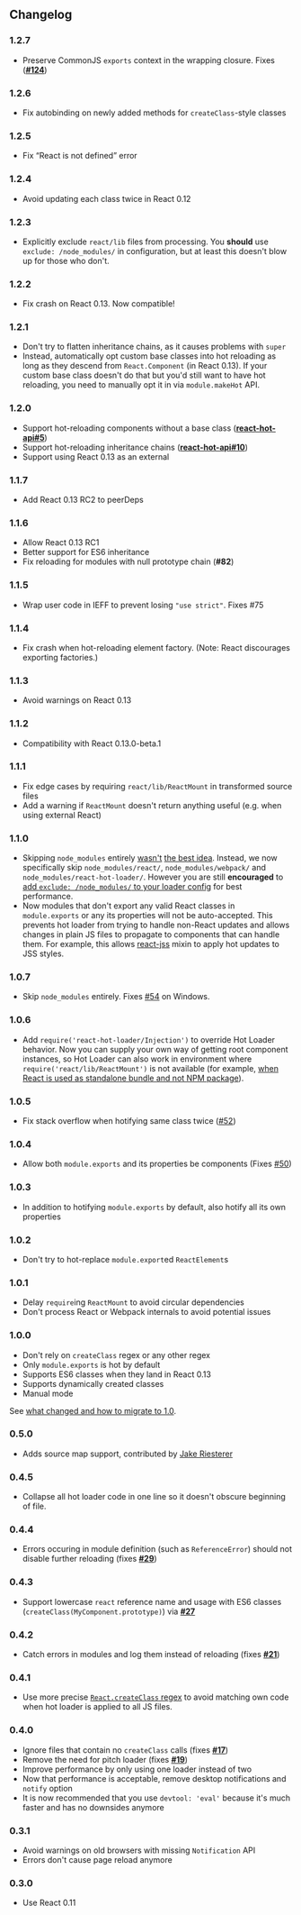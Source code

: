 ## Changelog

### 1.2.7

* Preserve CommonJS `exports` context in the wrapping closure. Fixes (**[#124](https://github.com/gaearon/react-hot-loader/issues/124)**)

### 1.2.6

* Fix autobinding on newly added methods for `createClass`-style classes

### 1.2.5

* Fix “React is not defined” error

### 1.2.4

* Avoid updating each class twice in React 0.12

### 1.2.3

* Explicitly exclude `react/lib` files from processing. You **should** use `exclude: /node_modules/` in configuration, but at least this doesn't blow up for those who don't.

### 1.2.2

* Fix crash on React 0.13. Now compatible!

### 1.2.1

* Don't try to flatten inheritance chains, as it causes problems with `super`
* Instead, automatically opt custom base classes into hot reloading as long as they descend from `React.Component` (in React 0.13). If your custom base class doesn't do that but you'd still want to have hot reloading, you need to manually opt it in via `module.makeHot` API.

### 1.2.0

* Support hot-reloading components without a base class (**[react-hot-api#5](https://github.com/gaearon/react-hot-api/issues/5)**)
* Support hot-reloading inheritance chains (**[react-hot-api#10](https://github.com/gaearon/react-hot-api/issues/10)**)
* Support using React 0.13 as an external

### 1.1.7

* Add React 0.13 RC2 to peerDeps

### 1.1.6

* Allow React 0.13 RC1
* Better support for ES6 inheritance
* Fix reloading for modules with null prototype chain (**#82**)

### 1.1.5

* Wrap user code in IEFF to prevent losing `"use strict"`. Fixes #75

### 1.1.4

* Fix crash when hot-reloading element factory. (Note: React discourages exporting factories.)

### 1.1.3

* Avoid warnings on React 0.13

### 1.1.2

* Compatibility with React 0.13.0-beta.1

### 1.1.1

* Fix edge cases by requiring `react/lib/ReactMount` in transformed source files
* Add a warning if `ReactMount` doesn't return anything useful (e.g. when using external React)

### 1.1.0

* Skipping `node_modules` entirely [wasn't](https://github.com/gaearon/react-hot-loader/issues/58) [the best idea](https://github.com/gaearon/react-hot-loader/issues/55). Instead, we now specifically skip `node_modules/react/`, `node_modules/webpack/` and `node_modules/react-hot-loader/`. However you are still **encouraged** to [add `exclude: /node_modules/` to your loader config](https://github.com/gaearon/react-hot-boilerplate/blob/master/webpack.config.js#L24) for best performance.
* Now modules that don't export any valid React classes in `module.exports` or any its properties will not be auto-accepted. This prevents hot loader from trying to handle non-React updates and allows changes in plain JS files to propagate to components that can handle them. For example, this allows [react-jss](https://github.com/jsstyles/react-jss) mixin to apply hot updates to JSS styles.

### 1.0.7

* Skip `node_modules` entirely. Fixes [#54](https://github.com/gaearon/react-hot-loader/issues/54) on Windows.

### 1.0.6

* Add `require('react-hot-loader/Injection')` to override Hot Loader behavior. Now you can supply your own way of getting root component instances, so Hot Loader can also work in environment where `require('react/lib/ReactMount')` is not available (for example, [when React is used as standalone bundle and not NPM package](https://github.com/gaearon/react-hot-loader/issues/53)).

### 1.0.5

* Fix stack overflow when hotifying same class twice ([#52](https://github.com/gaearon/react-hot-loader/issues/52))

### 1.0.4

* Allow both `module.exports` and its properties be components (Fixes [#50](https://github.com/gaearon/react-hot-loader/issues/50))

### 1.0.3

* In addition to hotifying `module.exports` by default, also hotify all its own properties

### 1.0.2

* Don't try to hot-replace `module.export`ed `ReactElement`s

### 1.0.1

* Delay `require`ing `ReactMount` to avoid circular dependencies
* Don't process React or Webpack internals to avoid potential issues

### 1.0.0

* Don't rely on `createClass` regex or any other regex
* Only `module.exports` is hot by default
* Supports ES6 classes when they land in React 0.13
* Supports dynamically created classes
* Manual mode

See [what changed and how to migrate to 1.0](https://github.com/gaearon/react-hot-loader/blob/master/docs/README.md#migrating-to-10).

### 0.5.0

* Adds source map support, contributed by [Jake Riesterer](https://github.com/jRiest)

### 0.4.5

* Collapse all hot loader code in one line so it doesn't obscure beginning of file.

### 0.4.4

* Errors occuring in module definition (such as `ReferenceError`) should not disable further reloading (fixes **[#29](https://github.com/gaearon/react-hot-loader/issues/29)**)

### 0.4.3

* Support lowercase `react` reference name and usage with ES6 classes (`createClass(MyComponent.prototype)`) via **[#27](https://github.com/gaearon/react-hot-loader/issues/27)**

### 0.4.2

* Catch errors in modules and log them instead of reloading (fixes **[#21](https://github.com/gaearon/react-hot-loader/issues/21)**)

### 0.4.1

* Use more precise [`React.createClass` regex](https://github.com/gaearon/react-hot-loader/commit/f71c6785131adcc85b91789da0d0a0b9f1a9713f) to avoid matching own code when hot loader is applied to all JS files.

### 0.4.0

* Ignore files that contain no `createClass` calls (fixes **[#17](https://github.com/gaearon/react-hot-loader/issues/17)**)
* Remove the need for pitch loader (fixes **[#19](https://github.com/gaearon/react-hot-loader/issues/19)**)
* Improve performance by only using one loader instead of two
* Now that performance is acceptable, remove desktop notifications and `notify` option
* It is now recommended that you use `devtool: 'eval'` because it's much faster and has no downsides anymore

### 0.3.1

* Avoid warnings on old browsers with missing `Notification` API
* Errors don't cause page reload anymore

### 0.3.0

* Use React 0.11
